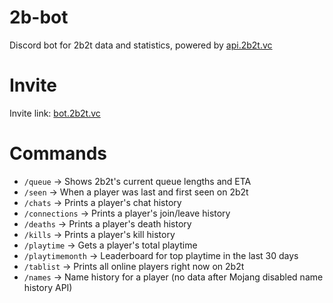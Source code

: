 # 2b-bot
Discord bot for 2b2t data and statistics, powered by [api.2b2t.vc](https://api.2b2t.vc)

# Invite
Invite link: [bot.2b2t.vc](https://bot.2b2t.vc)

# Commands

* `/queue` -> Shows 2b2t's current queue lengths and ETA
* `/seen` -> When a player was last and first seen on 2b2t
* `/chats` -> Prints a player's chat history 
* `/connections` -> Prints a player's join/leave history 
* `/deaths` -> Prints a player's death history
* `/kills` -> Prints a player's kill history
* `/playtime` -> Gets a player's total playtime
* `/playtimemonth` -> Leaderboard for top playtime in the last 30 days
* `/tablist` -> Prints all online players right now on 2b2t
* `/names` -> Name history for a player (no data after Mojang disabled name history API)
